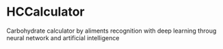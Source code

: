 # HCCalculator
Carbohydrate calculator by aliments recognition with deep learning throug neural network and artificial intelligence
